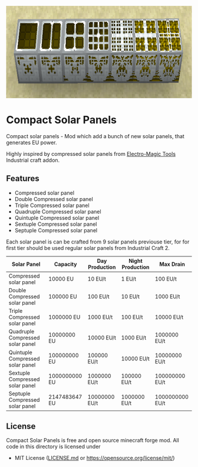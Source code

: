 <p align="center">
  <img width="1004" height="251" src="https://github.com/Maksasj/RadioboosMinecraftMods/blob/master/CompactSolarPanels/docs/compactSolarPanels.png">
</p>


# Compact Solar Panels
Compact solar panels - Mod which add a bunch of new solar panels, that generates EU power. 

Highly inspired by compressed solar panels from [Electro-Magic Tools](https://www.curseforge.com/minecraft/mc-mods/electro-magic-tools) Industrial craft addon.


## Features
- Compressed solar panel
- Double Compressed solar panel
- Triple Compressed solar panel
- Quadruple Compressed solar panel
- Quintuple Compressed solar panel
- Sextuple Compressed solar panel
- Septuple Compressed solar panel

Each solar panel is can be crafted from 9 solar panels previouse tier, for for first tier should be used regular solar panels from Industrial Craft 2.

| Solar Panel | Capacity | Day Production | Night Production | Max Drain |
| ----------------------------------| ---------------- | -------------- | -------------- | -------------- |
| Compressed solar panel            | 10000 EU         | 10 EU/t        | 1 EU/t         | 100 EU/t       |
| Double Compressed solar panel     | 100000 EU        | 100 EU/t       | 10 EU/t        | 1000 EU/t      |
| Triple Compressed solar panel     | 1000000 EU       | 1000 EU/t      | 100 EU/t       | 10000 EU/t     |
| Quadruple Compressed solar panel  | 10000000 EU      | 10000 EU/t     | 1000 EU/t      | 1000000 EU/t   |
| Quintuple Compressed solar panel  | 100000000 EU     | 100000 EU/t    | 10000 EU/t     | 10000000 EU/t  |
| Sextuple Compressed solar panel   | 1000000000 EU    | 1000000 EU/t   | 100000 EU/t    | 100000000 EU/t |
| Septuple Compressed solar panel   | 2147483647 EU    | 10000000 EU/t  | 1000000 EU/t   | 1000000000 EU/t|

## License
Compact Solar Panels is free and open source minecraft forge mod. All code in this directory is licensed under
- MIT License ([LICENSE.md](https://github.com/Maksasj/RadioboosMinecraftMods/blob/master/CompactSolarPanels/LICENSE.md) or https://opensource.org/license/mit/)
